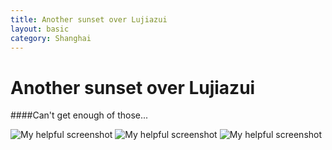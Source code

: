 ```yaml
---
title: Another sunset over Lujiazui
layout: basic
category: Shanghai
---
```



Another sunset over Lujiazui
============================

####Can't get enough of those...

![My helpful screenshot](http://res.cloudinary.com/djfwqxjdx/image/upload/v1412665267/IMG_6601_ih9mnm.jpg)
![My helpful screenshot](http://res.cloudinary.com/djfwqxjdx/image/upload/v1412665296/IMG_6599_yyhinx.jpg)
![My helpful screenshot](http://res.cloudinary.com/djfwqxjdx/image/upload/v1412665293/IMG_6603_ceum4y.jpg)



